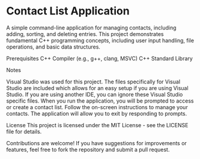 # Contact List Application

A simple command-line application for managing contacts, including adding, sorting, and deleting entries. This project demonstrates fundamental C++ programming concepts, including user input handling, file operations, and basic data structures. 

Prerequisites 
C++ Compiler (e.g., g++, clang, MSVC) 
C++ Standard Library 

Notes 

Visual Studio was used for this project. The files specifically for Visual Studio are included which allows for an easy setup if you are using Visual Studio. If you are using another IDE, you can ignore these Visual Studio specific files.
When you run the application, you will be prompted to access or create a contact list. 
Follow the on-screen instructions to manage your contacts. 
The application will allow you to exit by responding to prompts. 

License 
This project is licensed under the MIT License - see the LICENSE file for details. 

Contributions are welcome! If you have suggestions for improvements or features, feel free to fork the repository and submit a pull request.
